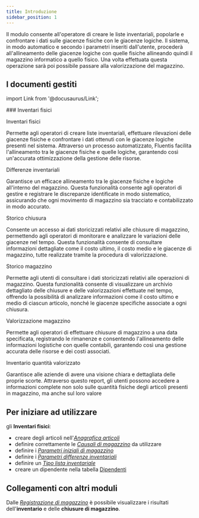 ```yaml
---
title: Introduzione
sidebar_position: 1
---
```


Il modulo consente all'operatore di creare le liste inventariali, popolarle e confrontare i dati sulle giacenze fisiche con le giacenze logiche. Il sistema, in modo automatico e secondo i parametri inseriti dall'utente, procederà all'allineamento delle giacenze logiche con quelle fisiche allineando quindi il magazzino informatico a quello fisico. Una volta effettuata questa operazione sarà poi possibile passare alla valorizzazione del magazzino.

## I documenti gestiti

import Link from '@docusaurus/Link';

<div className="cardContainer">
    <div className="card">
###     <Link to="/docs/logistics/physical-inventory/physical-inventory-intro">Inventari fisici</Link>
        <p><Link to="/docs/logistics/physical-inventory/inventory-management/search-physical-inventory" className="bold-link">Inventari fisici</Link></p>
        <p>Permette agli operatori di creare liste inventariali, effettuare rilevazioni delle giacenze fisiche e confrontare i dati ottenuti con le giacenze logiche presenti nel sistema. Attraverso un processo automatizzato, Fluentis facilita l'allineamento tra le giacenze fisiche e quelle logiche, garantendo così un'accurata ottimizzazione della gestione delle risorse.</p>
        <p><Link to="/docs/logistics/physical-inventory/stock-difference" className="bold-link">Differenze inventariali</Link></p>
        <p>Garantisce un efficace allineamento tra le giacenze fisiche e logiche all'interno del magazzino. Questa funzionalità consente agli operatori di gestire e registrare le discrepanze identificate in modo sistematico, assicurando che ogni movimento di magazzino sia tracciato e contabilizzato in modo accurato.</p>
        <p><Link to="/docs/logistics/physical-inventory/closing-history" className="bold-link">Storico chiusura</Link></p>
        <p>Consente un accesso ai dati storicizzati relativi alle chiusure di magazzino, permettendo agli operatori di monitorare e analizzare le variazioni delle giacenze nel tempo. Questa funzionalità consente di consultare informazioni dettagliate come il costo ultimo, il costo medio e le giacenze di magazzino, tutte realizzate tramite la procedura di valorizzazione.</p>
        <p><Link to="/docs/logistics/physical-inventory/warehouse-history" className="bold-link">Storico magazzino</Link></p>
        <p>Permette agli utenti di consultare i dati storicizzati relativi alle operazioni di magazzino. Questa funzionalità consente di visualizzare un archivio dettagliato delle chiusure e delle valorizzazioni effettuate nel tempo, offrendo la possibilità di analizzare informazioni come il costo ultimo e medio di ciascun articolo, nonché le giacenze specifiche associate a ogni chiusura.</p>
        <p><Link to="/docs/logistics/physical-inventory/warehouse-valorization" className="bold-link">Valorizzazione magazzino</Link></p>
        <p>Permette agli operatori di effettuare chiusure di magazzino a una data specificata, registrando le rimanenze e consentendo l'allineamento delle informazioni logistiche con quelle contabili, garantendo così una gestione accurata delle risorse e dei costi associati.</p>
        <p><Link to="/docs/logistics/physical-inventory/inventory-reports/valorized-inventory-with-quantity" className="bold-link">Inventario quantità valorizzato</Link></p>
        <p>Garantisce alle aziende di avere una visione chiara e dettagliata delle proprie scorte. Attraverso questo report, gli utenti possono accedere a informazioni complete non solo sulle quantità fisiche degli articoli presenti in magazzino, ma anche sul loro valore</p>
    </div>
</div>

## Per iniziare ad utilizzare   

gli **Inventari fisici**:
- creare degli articoli nell'[*Anagrafica articoli*](/docs/erp-home/registers/items/create-new-items)        
- definire correttamente le [*Causali di magazzino*](/docs/configurations/tables/logistics/warehouse-templates) da utilizzare       
- definire i [*Parametri iniziali di magazzino*](/docs/configurations/parameters/logistics/warehouse-initial-parameters/warehouse-parameters)          
- definire i [*Parametri differenze inventariali*](/docs/configurations/parameters/logistics/stock-difference/)           
- definire un [*Tipo lista inventariale*](/docs/configurations/tables/logistics/stock-lists-types/)        
- creare un dipendente nella tabella [Dipendenti](/docs/project-management/registers/employee/new-employee/)


## Collegamenti con altri moduli
Dalle [*Registrazione di magazzino*](/docs/logistics/warehouse/stock-records/record) è possibile visualizzare i risultati dell'**inventario** e delle **chiusure di magazzino**.
